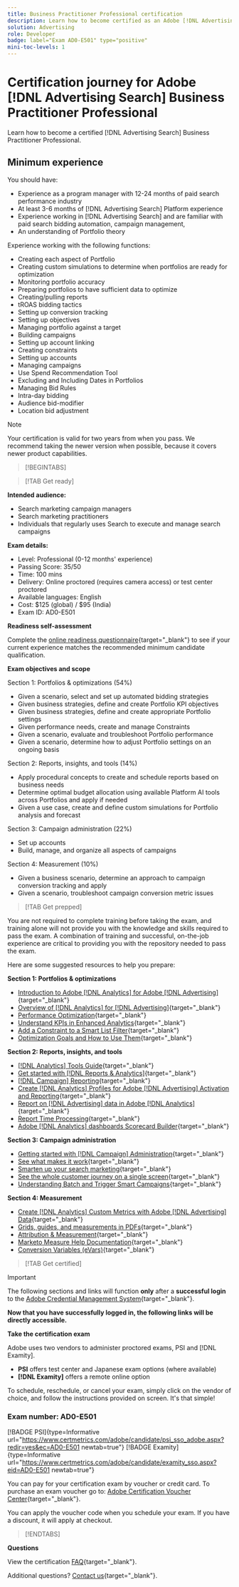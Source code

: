 ```yaml
---
title: Business Practitioner Professional certification
description: Learn how to become certified as an Adobe [!DNL Advertising Search] Business Practitioner Professional.
solution: Advertising
role: Developer
badge: label="Exam AD0-E501" type="positive"
mini-toc-levels: 1
---
```

# Certification journey for Adobe [!DNL Advertising Search] Business Practitioner Professional

Learn how to become a certified [!DNL Advertising Search] Business Practitioner Professional.

## Minimum experience

You should have:

* Experience as a program manager with 12-24 months of paid search performance industry
* At least 3-6 months of [!DNL Advertising Search] Platform experience
* Experience working in [!DNL Advertising Search] and are familiar with paid search bidding automation, campaign management,
* An understanding of Portfolio theory

Experience working with the following functions:

* Creating each aspect of Portfolio
* Creating custom simulations to determine when portfolios are ready for optimization
* Monitoring portfolio accuracy
* Preparing portfolios to have sufficient data to optimize
* Creating/pulling reports
* tROAS bidding tactics
* Setting up conversion tracking
* Setting up objectives
* Managing portfolio against a target
* Building campaigns
* Setting up account linking
* Creating constraints
* Setting up accounts
* Managing campaigns
* Use Spend Recommendation Tool
* Excluding and Including Dates in Portfolios
* Managing Bid Rules
* Intra-day bidding
* Audience bid-modifier
* Location bid adjustment

>[!NOTE]
>
>Your certification is valid for two years from when you pass. We recommend taking the newer version when possible, because it covers newer product capabilities.

>[!BEGINTABS]

>[!TAB Get ready]

**Intended audience:**

* Search marketing campaign managers 
* Search marketing practitioners 
* Individuals that regularly uses Search to execute and manage search campaigns

**Exam details:**

* Level: Professional (0-12 months' experience)
* Passing Score: 35/50
* Time: 100 mins
* Delivery: Online proctored (requires camera access) or test center proctored
* Available languages: English
* Cost: $125 (global) / $95 (India)
* Exam ID: AD0-E501

**Readiness self-assessment**

Complete the [online readiness questionnaire](https://scorpion.caveon.com/launchpad/ad-q-e407-readiness-questionnaire-for-adobe-target-architect-master-exam-copy-2yfz3t/ad-q-e501-readiness-questionnaire-for-adobe-advertising-cloud-search-business-practitioner-professional-exam){target="_blank"} to see if your current experience matches the recommended minimum candidate qualification.

**Exam objectives and scope**

Section 1: Portfolios & optimizations (54%)

* Given a scenario, select and set up automated bidding strategies
* Given business strategies, define and create Portfolio KPI objectives
* Given business strategies, define and create appropriate Portfolio settings
* Given performance needs, create and manage Constraints
* Given a scenario, evaluate and troubleshoot Portfolio performance
* Given a scenario, determine how to adjust Portfolio settings on an ongoing basis

Section 2: Reports, insights, and tools (14%)

* Apply procedural concepts to create and schedule reports based on business needs
* Determine optimal budget allocation using available Platform AI tools across Portfolios and apply if needed
* Given a use case, create and define custom simulations for Portfolio analysis and forecast

Section 3: Campaign administration (22%)

* Set up accounts
* Build, manage, and organize all aspects of campaigns

Section 4: Measurement (10%)

* Given a business scenario, determine an approach to campaign conversion tracking and apply
* Given a scenario, troubleshoot campaign conversion metric issues

>[!TAB Get prepped]

You are not required to complete training before taking the exam, and training alone will not provide you with the knowledge and skills required to pass the exam. A combination of training and successful, on-the-job experience are critical to providing you with the repository needed to pass the exam.

Here are some suggested resources to help you prepare:

**Section 1: Portfolios & optimizations**

* [Introduction to Adobe [!DNL Analytics] for Adobe [!DNL Advertising]](https://experienceleague.adobe.com/docs/advertising-cloud-learn/tutorials/analytics/intro-a4adc.html?lang=en){target="_blank"}
* [Overview of [!DNL Analytics] for [!DNL Advertising]](https://experienceleague.adobe.com/docs/advertising-cloud/integrations/analytics/overview.html?lang=en){target="_blank"}
* [Performance Optimization](https://business.adobe.com/in/products/advertising/performance-optimization.html){target="_blank"}
* [Understand KPIs in Enhanced Analytics](https://experienceleague.adobe.com/docs/workfront-learn/tutorials-workfront/reporting/enhanced-analytics/10-kpis-overview.html){target="_blank"}
* [Add a Constraint to a Smart List Filter](https://experienceleague.adobe.com/docs/marketo/using/product-docs/core-marketo-concepts/smart-lists-and-static-lists/using-smart-lists/add-a-constraint-to-a-smart-list-filter.html?lang=en){target="_blank"}
* [Optimization Goals and How to Use Them](https://experienceleague.adobe.com/docs/advertising-cloud/dsp/optimization/optimization-goals.html?lang=en){target="_blank"}

**Section 2: Reports, insights, and tools**

* [[!DNL Analytics] Tools Guide](https://experienceleague.adobe.com/docs/analytics/analyze/home.html?lang=en){target="_blank"}
* [Get started with [!DNL Reports & Analytics]](https://experienceleague.adobe.com/docs/analytics/analyze/reports-analytics/getting-started.html?lang=en){target="_blank"}
* [[!DNL Campaign] Reporting](https://business.adobe.com/in/products/campaign/campaign-reporting.html){target="_blank"}
* [Create [!DNL Analytics] Profiles for Adobe [!DNL Advertising] Activation and Reporting](https://experienceleague.adobe.com/docs/advertising-cloud-learn/tutorials/analytics/analytics-profiles-a4adc.html?lang=en){target="_blank"}
* [Report on [!DNL Advertising] data in Adobe [!DNL Analytics]](https://experienceleague.adobe.com/docs/analytics/integration/advertising-analytics/advertising-analytics-workflow/aa-report-ad-data-an.html?lang=en){target="_blank"}
* [Report Time Processing](https://experienceleague.adobe.com/docs/analytics/components/virtual-report-suites/vrs-report-time-processing.html?lang=en){target="_blank"}
* [Adobe [!DNL Analytics] dashboards Scorecard Builder](https://experienceleague.adobe.com/docs/analytics-learn/tutorials/additional-tools/analytics-dashboards/adobe-analytics-dashboards-scorecard-builder.html?lang=en){target="_blank"}

**Section 3: Campaign administration**

* [Getting started with [!DNL Campaign] Administration](https://experienceleague.adobe.com/docs/campaign-standard/using/administrating/get-started-campaign-administration.html?lang=en){target="_blank"}
* [See what makes it work](https://business.adobe.com/in/products/campaign/campaign-management.html){target="_blank"}
* [Smarten up your search marketing](https://www.adobe.com/content/dam/www/us/en/avstg/search-marketing-management/pdfs/Adobe_Advertising_Cloud_Search_Marketing_Tips_and_Tricks_Sheet.pdf){target="_blank"}
* [See the whole customer journey on a single screen](https://business.adobe.com/in/products/campaign/adobe-campaign.html){target="_blank"}
* [Understanding Batch and Trigger Smart Campaigns](https://experienceleague.adobe.com/docs/marketo/using/product-docs/core-marketo-concepts/smart-campaigns/creating-a-smart-campaign/understanding-batch-and-trigger-smart-campaigns.html?lang=en){target="_blank"}

**Section 4: Measurement**

* [Create [!DNL Analytics] Custom Metrics with Adobe [!DNL Advertising] Data](https://experienceleague.adobe.com/docs/advertising-cloud-learn/tutorials/analytics/analytics-custom-metrics-a4adc.html?lang=en){target="_blank"}
* [Grids, guides, and measurements in PDFs](https://helpx.adobe.com/in/acrobat/using/grids-guides-measurements-pdfs.html){target="_blank"}
* [Attribution & Measurement](https://business.adobe.com/in/products/advertising/attribution-measurement.html){target="_blank"}
* [Marketo Measure Help Documentation](https://experienceleague.adobe.com/docs/marketo-measure/using/home.html?lang=en){target="_blank"}
* [Conversion Variables (eVars)](https://experienceleague.adobe.com/docs/analytics/admin/admin-tools/manage-report-suites/edit-report-suite/conversion-variables/conversion-var-admin.html?lang=en){target="_blank"}

>[!TAB Get certified]

>[!IMPORTANT]
>
>The following sections and links will function **only**  after a **successful login** to the [Adobe Credential Management System](http://www.certmetrics.com/adobe){target="_blank"}. 

**Now that you have successfully logged in, the following links will be directly accessible.**

**Take the certification exam**

Adobe uses two vendors to administer proctored exams, PSI and [!DNL Examity]. 

* **PSI** offers test center and Japanese exam options (where available) 
* **[!DNL Examity]** offers a remote online option

To schedule, reschedule, or cancel your exam, simply click on the vendor of choice, and follow the instructions provided on screen. It's that simple!

### Exam number: AD0-E501

[!BADGE PSI]{type=Informative url="https://www.certmetrics.com/adobe/candidate/psi_sso_adobe.aspx?redir=yes&ec=AD0-E501 newtab=true"} [!BADGE Examity]{type=Informative url="https://www.certmetrics.com/adobe/candidate/examity_sso.aspx?eid=AD0-E501 newtab=true"}

You can pay for your certification exam by voucher or credit card. To purchase an exam voucher go to: [Adobe Certification Voucher Center](https://market.xvoucher.com/adobe/global){target="_blank"}. 

You can apply the voucher code when you schedule your exam. If you have a discount, it will apply at checkout.

>[!ENDTABS]

**Questions**

View the certification [FAQ](https://experienceleague.adobe.com/docs/certification/certification/faq.html?lang=en){target="_blank"}.

Additional questions? [Contact us](mailto:certif@adobe.com){target="_blank"}.
